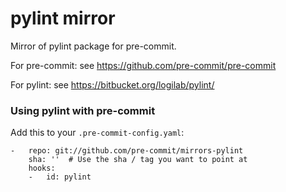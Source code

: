 pylint mirror
=============

Mirror of pylint package for pre-commit.

For pre-commit: see https://github.com/pre-commit/pre-commit

For pylint: see https://bitbucket.org/logilab/pylint/


### Using pylint with pre-commit

Add this to your `.pre-commit-config.yaml`:

    -   repo: git://github.com/pre-commit/mirrors-pylint
        sha: ''  # Use the sha / tag you want to point at
        hooks:
        -   id: pylint
